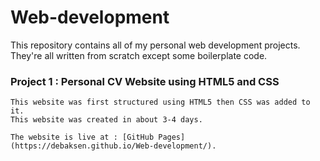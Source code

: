 # Web-development
This repository contains all of my personal web development projects. They're all written from scratch except some boilerplate code.

### Project 1 : Personal CV Website using HTML5 and CSS
    This website was first structured using HTML5 then CSS was added to it.
    This website was created in about 3-4 days.
    
    The website is live at : [GitHub Pages](https://debaksen.github.io/Web-development/).
